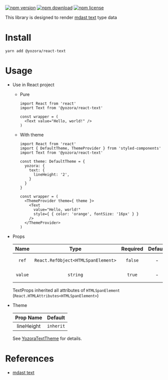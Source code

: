 [![npm version](https://img.shields.io/npm/v/@yozora/react-text.svg)](https://www.npmjs.com/package/@yozora/react-text)
[![npm download](https://img.shields.io/npm/dm/@yozora/react-text.svg)](https://www.npmjs.com/package/@yozora/react-text)
[![npm license](https://img.shields.io/npm/l/@yozora/react-text.svg)](https://www.npmjs.com/package/@yozora/react-text)


This library is designed to render [mdast text][] type data


# Install

  ```shell
  yarn add @yozora/react-text
  ```

# Usage
  * Use in React project

    - Pure

      ```tsx
      import React from 'react'
      import Text from '@yozora/react-text'

      const wrapper = (
        <Text value="Hello, world!" />
      )

    - With theme

      ```tsx
      import React from 'react'
      import { DefaultTheme, ThemeProvider } from 'styled-components'
      import Text from '@yozora/react-text'

      const theme: DefaultTheme = {
        yozora: {
          text: {
            lineHeight: '2',
          }
        }
      }

      const wrapper = (
        <ThemeProvider theme={ theme }>
          <Text
            value="Hello, world!"
            style={ { color: 'orange', fontSize: '16px' } }
          />
        </ThemeProvider>
      )
      ```

  * Props

     Name     | Type                                | Required  | Default | Description
    :--------:|:-----------------------------------:|:---------:|:-------:|:-------------
     `ref`    | `React.RefObject<HTMLSpanElement>`  | `false`   | -       | Forwarded ref callback
     `value`  | `string`                            | `true`    | -       | Text content

    TextProps inherited all attributes of `HTMLSpanElement` (`React.HTMLAttributes<HTMLSpanElement>`)

  * Theme

     Prop Name  | Default
    :----------:|:--------------
     lineHeight | `inherit`

    See [YozoraTextTheme][] for details.


# References

  - [mdast text][]


[mdast text]: https://github.com/syntax-tree/mdast#text
[YozoraTextTheme]: (https://github.com/guanghechen/yozora-react/blob/master/packages/text/src/theme.ts)

